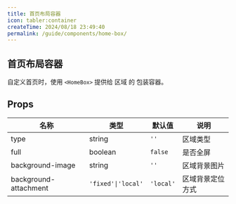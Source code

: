 ```yaml
---
title: 首页布局容器
icon: tabler:container
createTime: 2024/08/18 23:49:40
permalink: /guide/components/home-box/
---
```


## 首页布局容器

自定义首页时，使用 `<HomeBox>` 提供给 区域 的 包装容器。

## Props

| 名称                  | 类型               | 默认值    | 说明             |
| --------------------- | ------------------ | --------- | ---------------- |
| type                  | string             | `''`      | 区域类型         |
| full                  | boolean            | `false`   | 是否全屏         |
| background-image      | string             | `''`      | 区域背景图片     |
| background-attachment | `'fixed'\|'local'` | `'local'` | 区域背景定位方式 |
